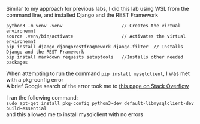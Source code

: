Similar to my approach for previous labs, I did this lab using WSL from the command line, and installed Django and the REST Framework

```
python3 -m venv .venv                      // Creates the virtual environemnt
source .venv/bin/activate                  // Activates the virtual environemnt
pip install django djangorestfraqmework django-filter  // Installs Django and the REST Framework
pip install markdown requests setuptools   //Installs other needed packages
```

When attempting to run the command `pip install mysqlclient`, I was met with a pkg-config error  
A brief Google search of the error took me to [this page on Stack Overflow](https://stackoverflow.com/questions/76585758/mysqlclient-cannot-install-via-pip-cannot-find-pkg-config-name-in-ubuntu)  

I ran the following command:  
`sudo apt-get install pkg-config python3-dev default-libmysqlclient-dev build-essential`  
and this allowed me to install mysqlclient with no errors

